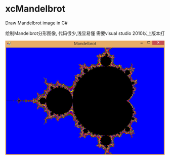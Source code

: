 ﻿xcMandelbrot
============

Draw Mandelbrot image in C#

绘制Mandelbrot分形图像,
代码很少,浅显易懂
需要visual studio 2010以上版本打

![Image text](http://github.com/xcstream/xcMandelbrot/raw/master/snap.png)